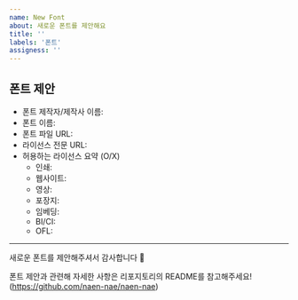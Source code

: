 ```yaml
---
name: New Font
about: 새로운 폰트를 제안해요
title: ''
labels: '폰트'
assigness: ''
---
```


## 폰트 제안

- 폰트 제작자/제작사 이름:
- 폰트 이름:
- 폰트 파일 URL:
- 라이선스 전문 URL:
- 허용하는 라이선스 요약 (O/X)
  - 인쇄:
  - 웹사이트:
  - 영상:
  - 포장지:
  - 임베딩:
  - BI/CI:
  - OFL:

---

새로운 폰트를 제안해주셔서 감사합니다 🎉

폰트 제안과 관련해 자세한 사항은 리포지토리의 README를 참고해주세요!
(https://github.com/naen-nae/naen-nae)
